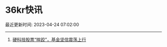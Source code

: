 # 36kr快讯

最近更新时间: 2023-04-24 07:02:00

--- 
1. [硬科技股票“摔跤”，基金坚信震荡上行](https://www.36kr.com/newsflashes/2228533155910273) 
